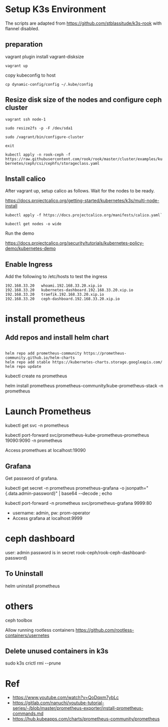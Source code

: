 # Setup K3s Environment

The scripts are adapted from https://github.com/stblassitude/k3s-rook with flannel  disabled.


## preparation

vagrant plugin install vagrant-disksize

```
vagrant up 
```

copy kubeconfig to host

```
cp dynamic-config/config ~/.kube/config
```

## Resize disk size of the nodes and configure ceph cluster



```
vagrant ssh node-1

sudo resize2fs -p -F /dev/sda1

sudo /vagrant/bin/configure-cluster

exit
```

`kubectl apply -n rook-ceph -f https://raw.githubusercontent.com/rook/rook/master/cluster/examples/kubernetes/ceph/csi/cephfs/storageclass.yaml`


## Install calico 

After vagrant up, setup calico as follows. Wait for the nodes to be ready.

https://docs.projectcalico.org/getting-started/kubernetes/k3s/multi-node-install

```
kubectl apply -f https://docs.projectcalico.org/manifests/calico.yaml`

kubectl get nodes -o wide
```


Run the demo

https://docs.projectcalico.org/security/tutorials/kubernetes-policy-demo/kubernetes-demo


## Enable Ingress

Add the following to /etc/hosts to test the ingress

```
192.168.33.20   whoami.192.168.33.20.xip.io
192.168.33.20   kubernetes-dashboard.192.168.33.20.xip.io
192.168.33.20   traefik.192.168.33.20.xip.io
192.168.33.20   ceph-dashboard.192.168.33.20.xip.io
```

# install prometheus

## Add repos and install helm chart
```

helm repo add prometheus-community https://prometheus-community.github.io/helm-charts
helm repo add stable https://kubernetes-charts.storage.googleapis.com/
helm repo update

```

kubectl create ns prometheus

helm install prometheus prometheus-community/kube-prometheus-stack -n prometheus


# Launch Prometheus

kubectl get svc -n prometheus

kubectl port-forward svc/prometheus-kube-prometheus-prometheus 19090:9090 -n prometheus

Access promethues at localhost:19090

## Grafana

Get password of grafana.

 kubectl get secret -n prometheus prometheus-grafana -o jsonpath="{.data.admin-password}" | base64 --decode ; echo

kubectl port-forward  -n prometheus  svc/prometheus-grafana 9999:80 


- username: admin, pw: prom-operator
- Access grafana at localhost:9999

# ceph dashboard

user: admin
password is in secret rook-ceph/rook-ceph-dashboard-password)


## To Uninstall

helm uninstall prometheus

# others
ceph toolbox

Allow running rootless containers
https://github.com/rootless-containers/usernetes


## Delete unused containers in k3s

sudo k3s crictl rmi --prune




# Ref

- https://www.youtube.com/watch?v=QoDqxm7ybLc
- https://gitlab.com/nanuchi/youtube-tutorial-series/-/blob/master/prometheus-exporter/install-prometheus-commands.md
- https://hub.kubeapps.com/charts/prometheus-community/prometheus
